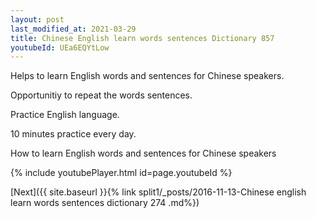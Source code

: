 ```yaml
---
layout: post
last_modified_at: 2021-03-29
title: Chinese English learn words sentences Dictionary 857 
youtubeId: UEa6EQYtLow
---
```

 
 
Helps to learn English words and sentences for Chinese speakers.

Opportunitiy to repeat the words sentences. 

Practice English language. 
 
10 minutes practice every day. 
 
How to learn English words and sentences for Chinese speakers 
 
{% include youtubePlayer.html id=page.youtubeId %}
 
 
[Next]({{ site.baseurl }}{% link  split1/_posts/2016-11-13-Chinese english learn words sentences dictionary 274 .md%})
 
